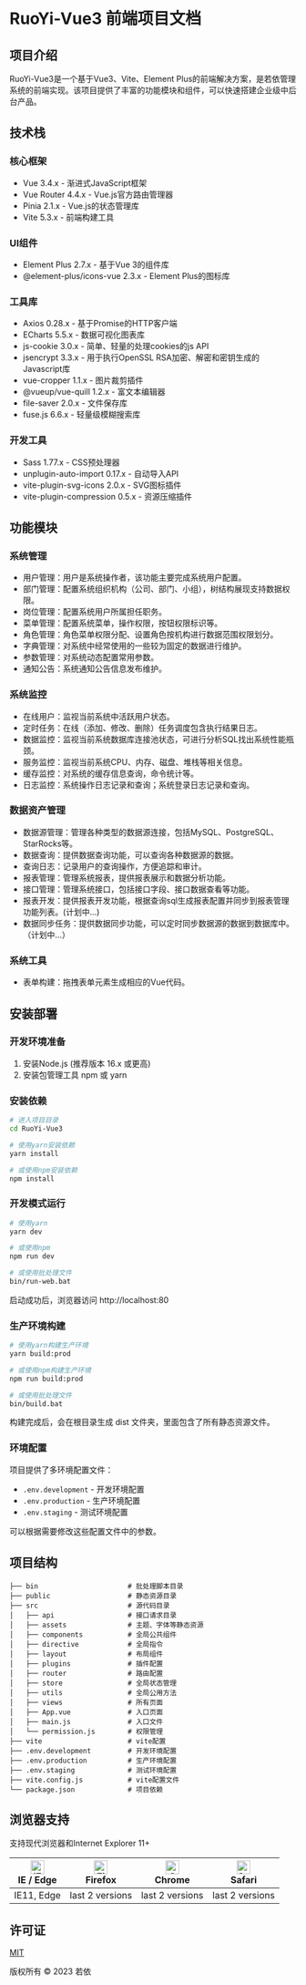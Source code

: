 # RuoYi-Vue3 前端项目文档

## 项目介绍

RuoYi-Vue3是一个基于Vue3、Vite、Element Plus的前端解决方案，是若依管理系统的前端实现。该项目提供了丰富的功能模块和组件，可以快速搭建企业级中后台产品。

## 技术栈

### 核心框架
- Vue 3.4.x - 渐进式JavaScript框架
- Vue Router 4.4.x - Vue.js官方路由管理器
- Pinia 2.1.x - Vue.js的状态管理库
- Vite 5.3.x - 前端构建工具

### UI组件
- Element Plus 2.7.x - 基于Vue 3的组件库
- @element-plus/icons-vue 2.3.x - Element Plus的图标库

### 工具库
- Axios 0.28.x - 基于Promise的HTTP客户端
- ECharts 5.5.x - 数据可视化图表库
- js-cookie 3.0.x - 简单、轻量的处理cookies的js API
- jsencrypt 3.3.x - 用于执行OpenSSL RSA加密、解密和密钥生成的Javascript库
- vue-cropper 1.1.x - 图片裁剪插件
- @vueup/vue-quill 1.2.x - 富文本编辑器
- file-saver 2.0.x - 文件保存库
- fuse.js 6.6.x - 轻量级模糊搜索库

### 开发工具
- Sass 1.77.x - CSS预处理器
- unplugin-auto-import 0.17.x - 自动导入API
- vite-plugin-svg-icons 2.0.x - SVG图标插件
- vite-plugin-compression 0.5.x - 资源压缩插件

## 功能模块

### 系统管理
- 用户管理：用户是系统操作者，该功能主要完成系统用户配置。
- 部门管理：配置系统组织机构（公司、部门、小组），树结构展现支持数据权限。
- 岗位管理：配置系统用户所属担任职务。
- 菜单管理：配置系统菜单，操作权限，按钮权限标识等。
- 角色管理：角色菜单权限分配、设置角色按机构进行数据范围权限划分。
- 字典管理：对系统中经常使用的一些较为固定的数据进行维护。
- 参数管理：对系统动态配置常用参数。
- 通知公告：系统通知公告信息发布维护。

### 系统监控
- 在线用户：监视当前系统中活跃用户状态。
- 定时任务：在线（添加、修改、删除）任务调度包含执行结果日志。
- 数据监控：监视当前系统数据库连接池状态，可进行分析SQL找出系统性能瓶颈。
- 服务监控：监视当前系统CPU、内存、磁盘、堆栈等相关信息。
- 缓存监控：对系统的缓存信息查询，命令统计等。
- 日志监控：系统操作日志记录和查询；系统登录日志记录和查询。

### 数据资产管理
- 数据源管理：管理各种类型的数据源连接，包括MySQL、PostgreSQL、StarRocks等。
- 数据查询：提供数据查询功能，可以查询各种数据源的数据。
- 查询日志：记录用户的查询操作，方便追踪和审计。
- 报表管理：管理系统报表，提供报表展示和数据分析功能。
- 接口管理：管理系统接口，包括接口字段、接口数据查看等功能。
- 报表开发：提供报表开发功能，根据查询sql生成报表配置并同步到报表管理功能列表。(计划中...)
- 数据同步任务：提供数据同步功能，可以定时同步数据源的数据到数据库中。（计划中...）


### 系统工具
- 表单构建：拖拽表单元素生成相应的Vue代码。


## 安装部署

### 开发环境准备

1. 安装Node.js (推荐版本 16.x 或更高)
2. 安装包管理工具 npm 或 yarn

### 安装依赖

```bash
# 进入项目目录
cd RuoYi-Vue3

# 使用yarn安装依赖
yarn install

# 或使用npm安装依赖
npm install
```

### 开发模式运行

```bash
# 使用yarn
yarn dev

# 或使用npm
npm run dev

# 或使用批处理文件
bin/run-web.bat
```

启动成功后，浏览器访问 http://localhost:80

### 生产环境构建

```bash
# 使用yarn构建生产环境
yarn build:prod

# 或使用npm构建生产环境
npm run build:prod

# 或使用批处理文件
bin/build.bat
```

构建完成后，会在根目录生成 dist 文件夹，里面包含了所有静态资源文件。

### 环境配置

项目提供了多环境配置文件：

- `.env.development` - 开发环境配置
- `.env.production` - 生产环境配置
- `.env.staging` - 测试环境配置

可以根据需要修改这些配置文件中的参数。

## 项目结构

```
├── bin                      # 批处理脚本目录
├── public                   # 静态资源目录
├── src                      # 源代码目录
│   ├── api                  # 接口请求目录
│   ├── assets               # 主题、字体等静态资源
│   ├── components           # 全局公共组件
│   ├── directive            # 全局指令
│   ├── layout               # 布局组件
│   ├── plugins              # 插件配置
│   ├── router               # 路由配置
│   ├── store                # 全局状态管理
│   ├── utils                # 全局公用方法
│   ├── views                # 所有页面
│   ├── App.vue              # 入口页面
│   ├── main.js              # 入口文件
│   └── permission.js        # 权限管理
├── vite                     # vite配置
├── .env.development         # 开发环境配置
├── .env.production          # 生产环境配置
├── .env.staging             # 测试环境配置
├── vite.config.js           # vite配置文件
└── package.json             # 项目依赖
```

## 浏览器支持

支持现代浏览器和Internet Explorer 11+

| [<img src="https://raw.githubusercontent.com/alrra/browser-logos/master/src/edge/edge_48x48.png" alt="IE / Edge" width="24px" height="24px" />](http://godban.github.io/browsers-support-badges/)</br>IE / Edge | [<img src="https://raw.githubusercontent.com/alrra/browser-logos/master/src/firefox/firefox_48x48.png" alt="Firefox" width="24px" height="24px" />](http://godban.github.io/browsers-support-badges/)</br>Firefox | [<img src="https://raw.githubusercontent.com/alrra/browser-logos/master/src/chrome/chrome_48x48.png" alt="Chrome" width="24px" height="24px" />](http://godban.github.io/browsers-support-badges/)</br>Chrome | [<img src="https://raw.githubusercontent.com/alrra/browser-logos/master/src/safari/safari_48x48.png" alt="Safari" width="24px" height="24px" />](http://godban.github.io/browsers-support-badges/)</br>Safari |
| --------- | --------- | --------- | --------- |
| IE11, Edge | last 2 versions | last 2 versions | last 2 versions |

## 许可证

[MIT](https://opensource.org/licenses/MIT)

版权所有 © 2023 若依